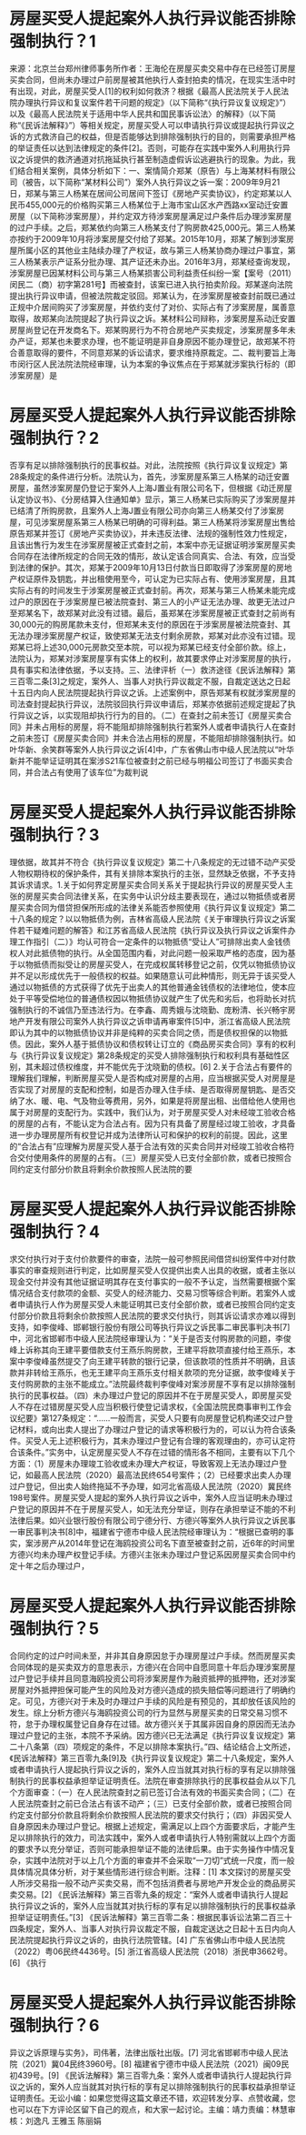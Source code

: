 # 房屋买受人提起案外人执行异议能否排除强制执行？1

来源：北京兰台郑州律师事务所作者：王海伦在房屋买卖交易中存在已经签订房屋买卖合同，但尚未办理过户前房屋被其他执行人查封拍卖的情况，在现实生活中时有出现，对此，房屋买受人[1]的权利如何救济？根据《最高人民法院关于人民法院办理执行异议和复议案件若干问题的规定》（以下简称“《执行异议复议规定》”）以及《最高人民法院关于适用中华人民共和国民事诉讼法〉的解释》（以下简称“《民诉法解释》”）等相关规定，房屋买受人可以申请执行异议或提起执行异议之诉的方式救济自己的权益，但是否能够达到排除强制执行的目的，则需要承担严格的举证责任以达到法律规定的条件[2]。否则，可能存在实践中案外人利用执行异议之诉提供的救济通道对抗拖延执行甚至制造虚假诉讼逃避执行的现象。为此，我们结合相关案例，具体分析如下：一、案情简介郑某（原告）与上海某材料有限公司（被告，以下简称“某材料公司”）案外人执行异议之诉一案：2009年9月21日，郑某与第三人杨某在居间公司居间下签订《房地产买卖协议》，约定郑某以人民币455,000元的价格购买第三人杨某位于上海市宝山区水产西路xx室动迁安置房屋（以下简称涉案房屋），并约定双方待涉案房屋满足过户条件后办理涉案房屋的过户手续。之后，郑某依约向第三人杨某支付了购房款425,000元。第三人杨某亦按约于2009年10月将涉案房屋交付给了郑某。2015年10月，郑某了解到涉案房屋所属小区的其他业主陆续办理了产权证，故与第三人杨某协商办理过户事宜，第三人杨某表示产证系分批办理、其产证还未办出。2016年3月，郑某经查询发现，涉案房屋已因某材料公司与第三人杨某损害公司利益责任纠纷一案【案号（2011）闵民二（商）初字第281号】而被查封，该案已进入执行拍卖阶段。郑某遂向法院提出执行异议申请，但被法院裁定驳回。郑某认为，在涉案房屋被查封前既已通过正规中介居间购买了涉案房屋，并依约支付了对价、实际占有了涉案房屋，属善意取得，故郑某向法院提起了执行异议之诉。某材料公司辩称，涉案房屋系动迁安置房屋尚登记在开发商名下。郑某购房行为不符合房地产买卖规定，涉案房屋多年未办产证，郑某也未要求办理，也不能证明是非自身原因不能办理登记，故郑某不符合善意取得的要件，不同意郑某的诉讼请求，要求维持原裁定。二、裁判要旨上海市闵行区人民法院法院经审理，认为本案的争议焦点在于郑某就涉案执行标的（即涉案房屋）是

# 房屋买受人提起案外人执行异议能否排除强制执行？2

否享有足以排除强制执行的民事权益。对此，法院按照《执行异议复议规定》第28条规定的条件进行分析。法院认为，首先，涉案房屋系第三人杨某的动迁安置房屋，虽然涉案房屋仍登记于案外人上海J置业有限公司名下，但根据《动迁房屋认定协议书》、《分房结算入住通知单》显示，第三人杨某已实际购买了涉案房屋并已结清了所购房款，且案外人上海J置业有限公司亦向第三人杨某交付了涉案房屋，可见涉案房屋系第三人杨某已明确的可得利益。第三人杨某将涉案房屋出售给原告郑某并签订《房地产买卖协议》，并未违反法律、法规的强制性效力性规定，且该出售行为发生在涉案房屋被正式查封之前，本案中亦无证据证明涉案房屋买卖合同存在法律所规定的合同无效的情形，故认定该合同真实、合法、有效，应当受到法律的保护。其次，郑某于2009年10月13日付款当日即取得了涉案房屋的房地产权证原件及钥匙，并出租使用至今，可认定为已实际占有、使用涉案房屋，且其实际占有的时间发生于涉案房屋被正式查封前。再次，郑某与第三人杨某未能完成过户的原因在于涉案房屋已被法院查封、第三人的小产证无法办理、故更无法过户至郑某名下，故郑某对此没有过错。最后，虽郑某在涉案房屋被正式查封之前尚有30,000元的购房尾款未支付，但郑某未支付的原因在于涉案房屋被法院查封、其无法办理涉案房屋产权证，致使郑某无法支付剩余房款，郑某对此亦没有过错。现郑某已将上述30,000元房款交至本院，可以视为郑某已经支付全部价款。综上，法院认为，郑某对涉案房屋享有实体上的权利，故其要求停止对涉案房屋的执行，具有事实和法律依据，予以支持。三、法律评析（一）救济途径《民诉法解释》第三百零二条[3]之规定，案外人、当事人对执行异议裁定不服，自裁定送达之日起十五日内向人民法院提起执行异议之诉。上述案例中，原告郑某有权就涉案房屋的司法查封提起执行异议，法院驳回执行异议申请后，郑某亦依据前述规定提起了执行异议之诉，以实现阻却执行行为的目的。（二）在查封之前未签订《房屋买卖合同》并未占用标的房屋，将不能阻却排除强制执行若案外人或者申请执行人在查封之前未签订《房屋买卖合同》并未合法占用标的房屋，不能阻却排除强制执行。如叶华新、余笑群等案外人执行异议之诉[4]中，广东省佛山市中级人民法院以“叶华新并不能举证证明其在案涉S21车位被查封之前已经与明福公司签订了书面买卖合同，并合法占有使用了该车位”为裁判说

# 房屋买受人提起案外人执行异议能否排除强制执行？3

理依据，故其并不符合《执行异议复议规定》第二十八条规定的无过错不动产买受人物权期待权的保护条件，其有关排除本案执行的主张，显然缺乏依据，不予支持其诉求请求。1.关于如何界定房屋买卖合同关系关于提起执行异议的房屋买受人主张的房屋买卖合同法律关系，在实务中认识分歧主要表现在，通过以物抵债或者房屋买卖合同为借贷担保所形成的法律关系能否参照使用《执行异议复议规定》第二十八条的规定？以以物抵债为例，吉林省高级人民法院《关于审理执行异议之诉案件若干疑难问题的解答》和江苏省高级人民法院《执行异议及执行异议之诉案件办理工作指引（二）》均认可符合一定条件的以物抵债“受让人”可排除出卖人金钱债权人对此抵债物的执行。从全国范围内看，对此问题一般采取严格的态度，因为基于以物抵债而拟受让的房屋买受人，在完成权属转移登记之前，仅凭以物抵债协议并不足以形成优先于一般债权的权益。如果随意认可此种情形，则无异于该买受人通过以物抵债的方式获得了优先于出卖人的其他普通金钱债权的法律地位，使本应处于平等受偿地位的普通债权因以物抵债协议就产生了优先和劣后，也将助长对抗强制执行的不诚信乃至违法行为。在李鑫、周秀娥与沈晓勤、庞粉清、长兴畅宇房地产开发有限公司案外人执行异议之诉申请再审案件[5]中，浙江省高级人民法院即认为其中的以物抵债协议并非是纯粹的买卖合同之债，而是债权担保的以物抵债。因此，案外人基于抵债协议和债权转让订立的《商品房买卖合同》享有的权利与《执行异议复议规定》第28条规定的买受人排除强制执行和权利具有基础性区别，其未超过债权维度，并不能优先于沈晓勤的债权。[6] 2.关于合法占有要件的理解我们理解，判断房屋买受人是否构成对房屋的占用，应当根据买受人对房屋是否实现了对房屋的支配和控制，如是否办理入住手续、是否取得房屋钥匙、是否交纳了水、暖、电、气及物业等费用，另外，如果是将房屋出租、出借给他人使用也属于对房屋的支配行为。实践中，我们认为，对于房屋买受人对未经竣工验收合格的房屋的占有，不能认定为合法占有。因为只有具备了房屋经过竣工验收，才具备进一步办理房屋所有权登记并成为法律所认可和保护的权利的前提。因此，这里的“合法占有”应理解为房屋买受人基于合法有效的买卖合同并对经竣工验收合格符合交付使用条件的房屋的占有。（三）房屋买受人已支付全部价款，或者已按照合同约定支付部分价款且将剩余价款按照人民法院的要

# 房屋买受人提起案外人执行异议能否排除强制执行？4

求交付执行对于支付价款要件的审查，法院一般可参照民间借贷纠纷案件中对付款事实的审查规则进行判定，比如房屋买受人仅提供出卖人出具的收据，或者主张以现金交付并没有其他证据证明其存在支付事实的一般不予认定，当然需要根据个案情况结合支付款项的金额、买受人的经济能力、交易习惯等综合判断。若案外人或者申请执行人作为房屋买受人未能证明其已支付全部价款，或者已按照合同约定支付部分价款且将剩余价款按照人民法院的要求交付执行，则其诉讼请求亦难以得到支持，如李俊峰、邯郸银行股份有限公司等执行异议之诉民事二审民事判决书[7]中，河北省邯郸市中级人民法院经审理认为：“关于是否支付购房款的问题，李俊峰上诉称其向王建平要借款支付王燕乐购房款，王建平将款项直接付给王燕乐，本案中李俊峰虽然提交了向王建平转款的银行记录，但该款项的性质并不明确，且该款并非转给王燕乐，也无王建平向王燕乐支付相关款项的充分证据，故李俊峰关于支付购房款的主张不能成立。”法院最终裁判李俊峰对案涉房屋不享有足以排除强制执行的民事权益。（四）未办理过户登记的原因并不在于房屋买受人，即房屋买受人不存在过错房屋买受人应当积极行使登记请求权，《全国法院民商事审判工作会议纪要》第127条规定：“......一般而言，买受人只要有向房屋登记机构递交过户登记材料，或向出卖人提出了办理过户登记的请求等积极行为的，可以认为符合该条件。买受人无上述积极行为，其未办理过户登记有合理的客观理由的，亦可认定符合该条件。”实务中，认定房屋买受人不存在过错的情形各不相同，主要有以下几个方面：（1）房屋未办理竣工验收或未办理大产权证，导致客观上无法办理过户登记，如最高人民法院（2020）最高法民终654号案件；（2）已经要求出卖人办理过户登记，但出卖人始终拖延不予办理，如河北省高级人民法院（2020）冀民终198号案件。房屋买受人提起的案外人执行异议之诉中，案外人应当证明未办理过户登记的原因并不在于房屋买受人，如无法充分举证，则存在承担举证不能的不利法律后果。如兴业银行股份有限公司宁德分行、方德兴等案外人执行异议之诉民事一审民事判决书[8]中，福建省宁德市中级人民法院经审理认为：“根据已查明的事实，案涉房产从2014年登记在海鸥投资公司名下直至被查封之前，近6年的时间里方德兴均未办理产权登记手续。方德兴主张未办理过户登记系因房屋买卖合同中约定十年之后办理过户，

# 房屋买受人提起案外人执行异议能否排除强制执行？5

合同约定的过户时间未至，并非其自身原因怠于办理房屋过户手续。然而房屋买卖合同体现的是买卖双方的意思表示，方德兴在合同中自愿同意十年后办理涉案房屋过户登记手续并且同意海鸥投资公司将涉案房屋作为融资抵押的抵押物，还对涉案房屋对外抵押担保可能产生的风险及对方德兴造成的损失赔偿等问题进行了明确约定。可见，方德兴对于未及时办理过户手续的风险是有预见的，其却放任该风险的发生。综上分析方德兴与海鸥投资公司的行为显然与房屋买卖的日常交易习惯不符，怠于办理权属登记自身存在过错。故方德兴关于其属非因自身的原因而无法办理过户登记的主张，本院不予采纳。因方德兴已无法满足《执行异议复议规定》第二十八条第（四）项规定的条件，不足以排除本案执行。”四、结论结合上文所述，《民诉法解释》第三百零九条[9]及《执行异议复议规定》第二十八条规定，案外人或者申请执行人提起执行异议之诉的，案外人应当就其对执行标的享有足以排除强制执行的民事权益承担举证证明责任。法院在审查排除执行的民事权益会从以下几个方面审查：（一）在人民法院查封之前已签订合法有效的书面买卖合同；（二）在人民法院查封之前已合法占有该不动产；（三）已支付全部价款，或者已按照合同约定支付部分价款且将剩余价款按照人民法院的要求交付执行；（四）非因买受人自身原因未办理过户登记。根据上述规定，需满足以上四个方面要求后，才能产生足以排除执行的效力，司法实践中，案外人或者申请执行人特别需就以上四个方面的要求予以充分举证，否则可能承担举证不能的法律后果。由于实务操作中情况复杂，实践中法院对于以上几个方面的审查并不会采取“一刀切”式统一尺度，而一般具体情况具体分析，对于某些情形进行综合判断。注释：[1] 本文探讨的房屋买受人所涉交易指一般不动产买卖交易，而不包括消费者与房地产开发企业的商品房买卖交易。[2] 《民诉法解释》第三百零九条的规定：“案外人或者申请执行人提起执行异议之诉的，案外人应当就其对执行标的享有足以排除强制执行的民事权益承担举证证明责任。”[3] 《民诉法解释》第三百零二条：根据民事诉讼法第二百三十四条规定，案外人、当事人对执行异议裁定不服，自裁定送达之日起十五日内向人民法院提起执行异议之诉的，由执行法院管辖。[4] 广东省佛山市中级人民法院（2022）粤06民终4436号。[5] 浙江省高级人民法院（2018）浙民申3662号。[6] 《执行

# 房屋买受人提起案外人执行异议能否排除强制执行？6

异议之诉原理与实务》，司伟著，法律出版社出版。[7] 河北省邯郸市中级人民法院（2021）冀04民终3960号。[8] 福建省宁德市中级人民法院（2021）闽09民初439号。[9] 《民诉法解释》第三百零九条：案外人或者申请执行人提起执行异议之诉的，案外人应当就其对执行标的享有足以排除强制执行的民事权益承担举证证明责任。无讼小编：如果您觉得这篇文章还不错，欢迎转发分享、点赞收藏，您也可以在下方评论区留下自己的观点，和大家一起讨论。主编：靖力责编：林慧审核：刘逸凡 王雅玉 陈丽娟 

